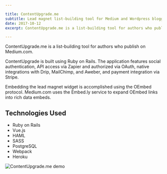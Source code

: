```yaml
---

title: ContentUpgrade.me
subtitle: Lead magnet list-building tool for Medium and Wordpress bloggers.
date: 2017-10-12 
excerpt: ContentUpgrade.me is a list-building tool for authors who publish on Medium.com.

---
```


ContentUpgrade.me is a list-building tool for authors who publish on Medium.com.

ContentUpgrade is built using Ruby on Rails. The application features social authentication, API access via Zapier and authorized via OAuth, native integrations with Drip, MailChimp, and Aweber, and payment integration via Stripe.

Embedding the lead magnet widget is accomplished using the OEmbed protocol. Medium.com uses the Embed.ly service to expand OEmbed links into rich data embeds.

## Technologies Used

* Ruby on Rails
* Vue.js
* HAML
* SASS
* PostgreSQL
* Webpack
* Heroku

![ContentUpgrade.me demo](demo.gif)
